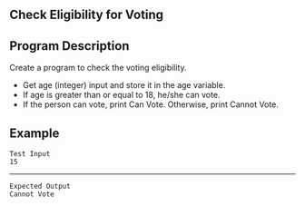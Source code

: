 Check Eligibility for Voting
-
Program Description
-
Create a program to check the voting eligibility.

- Get age (integer) input and store it in the age variable.
- If age is greater than or equal to 18, he/she can vote.
- If the person can vote, print Can Vote. Otherwise, print Cannot Vote.

Example
-
    Test Input
    15
-----
    Expected Output
    Cannot Vote